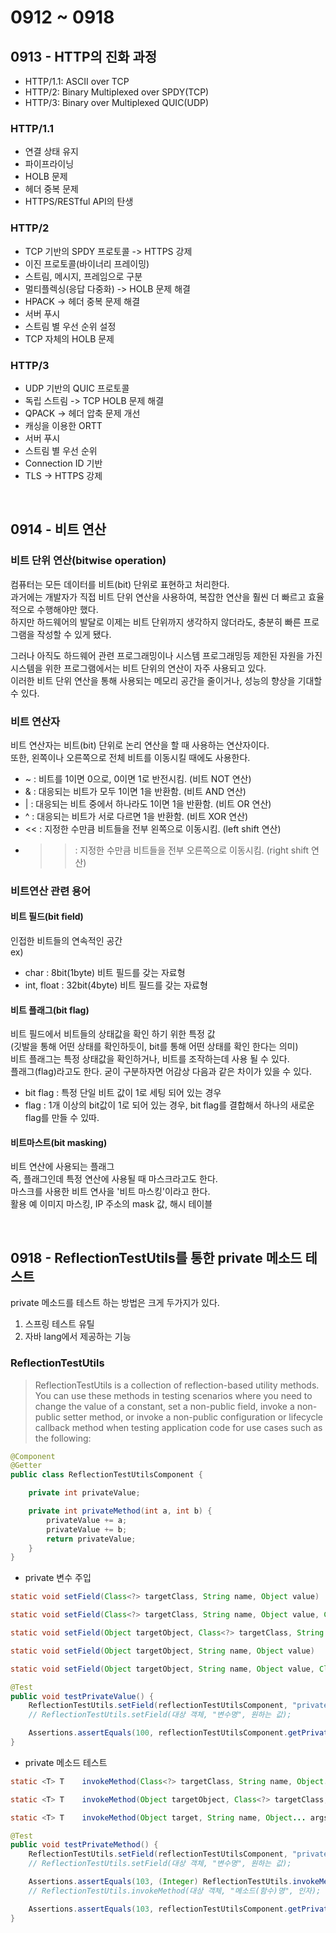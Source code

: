 # 0912 ~ 0918

## 0913 - HTTP의 진화 과정
- HTTP/1.1: ASCII over TCP
- HTTP/2: Binary Multiplexed over SPDY(TCP)
- HTTP/3: Binary over Multiplexed QUIC(UDP)

### HTTP/1.1
- 연결 상태 유지
- 파이프라이닝
- HOLB 문제
- 헤더 중복 문제
- HTTPS/RESTful API의 탄생

### HTTP/2
- TCP 기반의 SPDY 프로토콜 -> HTTPS 강제
- 이진 프로토콜(바이너리 프레이밍)
- 스트림, 메시지, 프레임으로 구분
- 멀티플렉싱(응답 다중화) -> HOLB 문제 해결
- HPACK -> 헤더 중복 문제 해결
- 서버 푸시
- 스트림 별 우선 순위 설정
- TCP 자체의 HOLB 문제

### HTTP/3
- UDP 기반의 QUIC 프로토콜
- 독립 스트림 -> TCP HOLB 문제 해결
- QPACK -> 헤더 압축 문제 개선
- 캐싱을 이용한 ORTT
- 서버 푸시
- 스트림 별 우선 순위
- Connection ID 기반
- TLS -> HTTPS 강제

<br>

## 0914 - 비트 연산
### 비트 단위 연산(bitwise operation)
컴퓨터는 모든 데이터를 비트(bit) 단위로 표현하고 처리한다.  
과거에는 개발자가 직접 비트 단위 연산을 사용하여, 복잡한 연산을 훨씬 더 빠르고 효율적으로 수행해야만 했다.  
하지만 하드웨어의 발달로 이제는 비트 단위까지 생각하지 않더라도, 충분히 빠른 프로그램을 작성할 수 있게 됐다.

그러나 아직도 하드웨어 관련 프로그래밍이나 시스템 프로그래밍등 제한된 자원을 가진 시스템을 위한 프로그램에서는 비트 단위의 연산이 자주 사용되고 있다.  
이러한 비트 단위 연산을 통해 사용되는 메모리 공간을 줄이거나, 성능의 향상을 기대할 수 있다.

### 비트 연산자
비트 연산자는 비트(bit) 단위로 논리 연산을 할 때 사용하는 연산자이다.  
또한, 왼쪽이나 오른쪽으로 전체 비트를 이동시킬 때에도 사용한다.
- ~ : 비트를 1이면 0으로, 0이면 1로 반전시킴. (비트 NOT 연산)
- & : 대응되는 비트가 모두 1이면 1을 반환함. (비트 AND 연산)
- | : 대응되는 비트 중에서 하나라도 1이면 1을 반환함. (비트 OR 연산)
- ^ : 대응되는 비트가 서로 다르면 1을 반환함. (비트 XOR 연산)
- << : 지정한 수만큼 비트들을 전부 왼쪽으로 이동시킴. (left shift 연산)
- >> : 지정한 수만큼 비트들을 전부 오른쪽으로 이동시킴. (right shift 연산)

### 비트연산 관련 용어
#### 비트 필드(bit field)
인접한 비트들의 연속적인 공간  
ex)
- char : 8bit(1byte) 비트 필드를 갖는 자료형
- int, float : 32bit(4byte) 비트 필드를 갖는 자료형

#### 비트 플래그(bit flag)
비트 필드에서 비트들의 상태값을 확인 하기 위한 특정 값  
(깃발을 통해 어떤 상태를 확인하듯이, bit를 통해 어떤 상태를 확인 한다는 의미)  
비트 플래그는 특정 상태값을 확인하거나, 비트를 조작하는데 사용 될 수 있다.  
플래그(flag)라고도 한다. 굳이 구분하자면 어감상 다음과 같은 차이가 있을 수 있다.
- bit flag : 특정 단일 비트 값이 1로 세팅 되어 있는 경우
- flag : 1개 이상의 bit값이 1로 되어 있는 경우, bit flag를 결합해서 하나의 새로운 flag를 만들 수 있따.

#### 비트마스트(bit masking)
비트 연산에 사용되는 플래그  
즉, 플래그인데 특정 연산에 사용될 때 마스크라고도 한다.  
마스크를 사용한 비트 연사을 '비트 마스킹'이라고 한다.  
활용 예
이미지 마스킹, IP 주소의 mask 값, 해시 테이블

<br>

## 0918 - ReflectionTestUtils를 통한 private 메소드 테스트
private 메소드를 테스트 하는 방법은 크게 두가지가 있다.
1. 스프링 테스트 유틸
2. 자바 lang에서 제공하는 기능

### ReflectionTestUtils
> ReflectionTestUtils is a collection of reflection-based utility methods. You can use these methods in testing scenarios where you need to change the value of a constant, set a non-public field, invoke a non-public setter method, or invoke a non-public configuration or lifecycle callback method when testing application code for use cases such as the following:

```java
@Component
@Getter
public class ReflectionTestUtilsComponent {

    private int privateValue;

    private int privateMethod(int a, int b) {
        privateValue += a;
        privateValue += b;
        return privateValue;
    }
}
```

- private 변수 주입
```java
static void	setField(Class<?> targetClass, String name, Object value)

static void	setField(Class<?> targetClass, String name, Object value, Class<?> type)

static void	setField(Object targetObject, Class<?> targetClass, String name, Object value, Class<?> type)

static void	setField(Object targetObject, String name, Object value)

static void	setField(Object targetObject, String name, Object value, Class<?> type)
```

```java
@Test
public void testPrivateValue() {
    ReflectionTestUtils.setField(reflectionTestUtilsComponent, "privateValue", 100);
    // ReflectionTestUtils.setField(대상 객체, "변수명", 원하는 값);

    Assertions.assertEquals(100, reflectionTestUtilsComponent.getPrivateValue());
}
```

- private 메소드 테스트
```java
static <T> T	invokeMethod(Class<?> targetClass, String name, Object... args)

static <T> T	invokeMethod(Object targetObject, Class<?> targetClass, String name, Object... args)

static <T> T	invokeMethod(Object target, String name, Object... args)
```

```java
@Test
public void testPrivateMethod() {
    ReflectionTestUtils.setField(reflectionTestUtilsComponent, "privateValue", 100);
    // ReflectionTestUtils.setField(대상 객체, "변수명", 원하는 값);

    Assertions.assertEquals(103, (Integer) ReflectionTestUtils.invokeMethod(reflectionTestUtilsComponent, "privateMethod", 1, 2));
    // ReflectionTestUtils.invokeMethod(대상 객체, "메소드(함수)명", 인자);

    Assertions.assertEquals(103, reflectionTestUtilsComponent.getPrivateValue());
}
```
